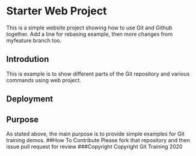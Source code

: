 # Starter Web Project
This is a simple website project showing how to use Git and Github together. Add a line for rebasing example, then more changes from myfeature branch too.
## Introdution
This is example is to show different parts of the Git repository and various commands using web project.
## Deployment

## Purpose
As stated above, the main purpose is to provide simple examples for Git training demos.
##How To Contribute
Please fork that repository and then issue pull request for review
###Copyright
Copyright Git Training 2020
